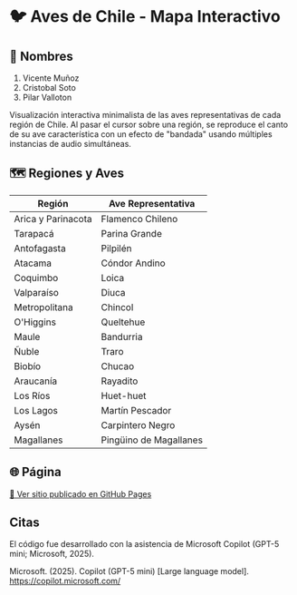 # 🐦 Aves de Chile - Mapa Interactivo

## 👥 Nombres

1. Vicente Muñoz
2. Cristobal Soto
3. Pilar Valloton

Visualización interactiva minimalista de las aves representativas de cada región de Chile. Al pasar el cursor sobre una región, se reproduce el canto de su ave característica con un efecto de "bandada" usando múltiples instancias de audio simultáneas.

## 🗺️ Regiones y Aves

| Región             | Ave Representativa     |
| ------------------ | ---------------------- |
| Arica y Parinacota | Flamenco Chileno       |
| Tarapacá           | Parina Grande          |
| Antofagasta        | Pilpilén               |
| Atacama            | Cóndor Andino          |
| Coquimbo           | Loica                  |
| Valparaíso         | Diuca                  |
| Metropolitana      | Chincol                |
| O'Higgins          | Queltehue              |
| Maule              | Bandurria              |
| Ñuble              | Traro                  |
| Biobío             | Chucao                 |
| Araucanía          | Rayadito               |
| Los Ríos           | Huet-huet              |
| Los Lagos          | Martín Pescador        |
| Aysén              | Carpintero Negro       |
| Magallanes         | Pingüino de Magallanes |

## 🌐 Página

[🔗 Ver sitio publicado en GitHub Pages](https://utmite.github.io/P1/)

## Citas

El código fue desarrollado con la asistencia de Microsoft Copilot (GPT-5 mini; Microsoft, 2025).

Microsoft. (2025). Copilot (GPT-5 mini) [Large language model]. https://copilot.microsoft.com/
